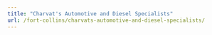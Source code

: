 ```yaml
---
title: "Charvat's Automotive and Diesel Specialists"
url: /fort-collins/charvats-automotive-and-diesel-specialists/
---
```


